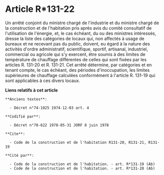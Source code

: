 # Article R*131-22

Un arrêté conjoint du ministre chargé de l'industrie et du ministre chargé de la construction et de l'habitation pris après
avis du comité consultatif de l'utilisation de l'énergie, et, le cas échéant, du ou des ministres intéressés, dresse la liste
des catégories de locaux qui, non affectés à usage de bureaux et ne recevant pas du public, doivent, eu égard à la nature des
activités d'ordre administratif, scientifique, sportif, artisanal, industriel, commercial ou agricole qui s'y exercent, être
soumis à des limites de température de chauffage différentes de celles qui sont fixées par les articles R. 131-20 et R.
131-21. Cet arrêté détermine, par catégories et en tenant compte, le cas échéant, des périodes d'inoccupation, les limites
supérieures de chauffage calculées conformément à l'article R. 131-19 qui sont applicables à ces divers locaux.

**Liens relatifs à cet article**

	**Anciens textes**:

	  - Décret n°74-1025 1974-12-03 art. 4

	**Codifié par**:

	  - Décret n°78-622 1978-05-31 JORF 8 juin 1978

	**Cite**:

	  - Code de la construction et de l'habitation R131-20, R131-21, R131-19

	**Cité par**:

	  - Code de la construction et de l'habitation. - art. R*131-19 (Ab)
	  - Code de la construction et de l'habitation. - art. R*131-20 (Ab)
